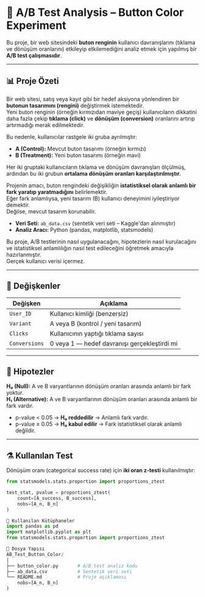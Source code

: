 # 🎯 A/B Test Analysis – Button Color Experiment

Bu proje, bir web sitesindeki **buton renginin** kullanıcı davranışlarını (tıklama ve dönüşüm oranlarını) etkileyip etkilemediğini analiz etmek için yapılmış bir **A/B test çalışmasıdır**.

---

## 📊 Proje Özeti

Bir web sitesi, satış veya kayıt gibi bir hedef aksiyona yönlendiren bir **butonun tasarımını (rengini)** değiştirmek istemektedir.  
Yeni buton renginin (örneğin kırmızıdan maviye geçiş) kullanıcıların dikkatini daha fazla çekip **tıklama (click)** ve **dönüşüm (conversion)** oranlarını artırıp artırmadığı merak edilmektedir.

Bu nedenle, kullanıcılar rastgele iki gruba ayrılmıştır:

- **A (Control):** Mevcut buton tasarımı (örneğin kırmızı)
- **B (Treatment):** Yeni buton tasarımı (örneğin mavi)

Her iki gruptaki kullanıcıların tıklama ve dönüşüm davranışları ölçülmüş, ardından bu iki grubun **ortalama dönüşüm oranları karşılaştırılmıştır.**

Projenin amacı, buton rengindeki değişikliğin **istatistiksel olarak anlamlı bir fark yaratıp yaratmadığını** belirlemektir.  
Eğer fark anlamlıysa, yeni tasarım (B) kullanıcı deneyimini iyileştiriyor demektir.  
Değilse, mevcut tasarım korunabilir.

- **Veri Seti:** `ab_data.csv` (sentetik veri seti – Kaggle'dan alınmıştır)  
- **Analiz Aracı:** Python (pandas, matplotlib, statsmodels)  

Bu proje, A/B testlerinin nasıl uygulanacağını, hipotezlerin nasıl kurulacağını ve istatistiksel anlamlılığın nasıl test edileceğini öğretmek amacıyla hazırlanmıştır.  
Gerçek kullanıcı verisi içermez.

---

## 🧮 Değişkenler

| Değişken | Açıklama |
|-----------|-----------|
| `User_ID` | Kullanıcı kimliği (benzersiz) |
| `Variant` | A veya B (kontrol / yeni tasarım) |
| `Clicks` | Kullanıcının yaptığı tıklama sayısı |
| `Conversions` | 0 veya 1 — hedef davranışı gerçekleştirdi mi |

---

## 🧠 Hipotezler

**H₀ (Null):** A ve B varyantlarının dönüşüm oranları arasında anlamlı bir fark yoktur.  
**H₁ (Alternative):** A ve B varyantlarının dönüşüm oranları arasında anlamlı bir fark vardır.

- p-value < 0.05 → **H₀ reddedilir** → Anlamlı fark vardır.  
- p-value ≥ 0.05 → **H₀ kabul edilir** → Fark istatistiksel olarak anlamlı değildir.

---

## ⚗️ Kullanılan Test

Dönüşüm oranı (categorical success rate) için **iki oran z-testi** kullanılmıştır:

```python
from statsmodels.stats.proportion import proportions_ztest

test_stat, pvalue = proportions_ztest(
    count=[A_success, B_success],
    nobs=[A_n, B_n]
)

🧩 Kullanılan Kütüphaneler
import pandas as pd
import matplotlib.pyplot as plt
from statsmodels.stats.proportion import proportions_ztest

📁 Dosya Yapısı
AB_Test_Button_Color/
│
├── button_color.py       # A/B test analiz kodu
├── ab_data.csv           # Sentetik veri seti
└── README.md             # Proje açıklaması
    nobs=[A_n, B_n]
)
